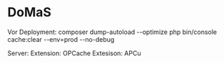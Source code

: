 DoMaS
=====

Vor Deployment:
    composer dump-autoload --optimize
    php bin/console cache:clear --env=prod --no-debug

Server:
    Extension: OPCache
    Extesison: APCu